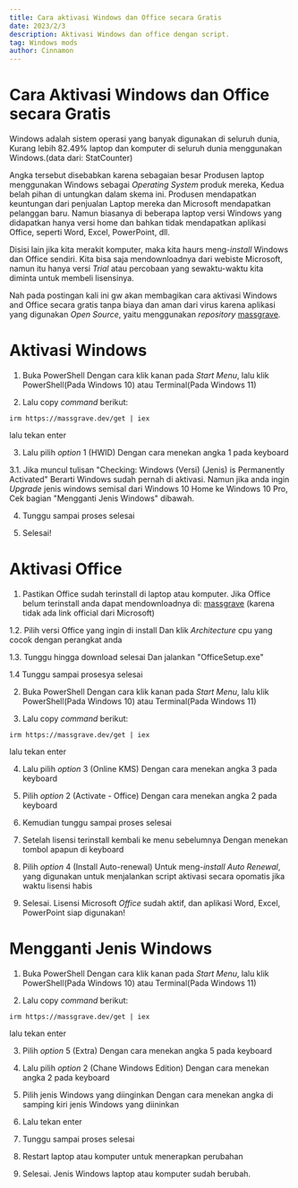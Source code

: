 ```yaml
---
title: Cara aktivasi Windows dan Office secara Gratis
date: 2023/2/3
description: Aktivasi Windows dan office dengan script.
tag: Windows mods
author: Cinnamon
---
```


# Cara Aktivasi Windows dan Office secara Gratis

Windows adalah sistem operasi yang banyak digunakan di seluruh dunia, Kurang lebih 82.49% laptop dan komputer di seluruh dunia menggunakan Windows.(data dari: StatCounter)

Angka tersebut disebabkan karena sebagaian besar Produsen laptop menggunakan Windows sebagai _Operating System_ produk mereka, Kedua belah pihan di untungkan dalam skema ini. Produsen mendapatkan keuntungan dari penjualan Laptop mereka dan Microsoft mendapatkan pelanggan baru. Namun biasanya di beberapa laptop versi Windows yang didapatkan hanya versi home dan bahkan tidak mendapatkan aplikasi Office, seperti Word, Excel, PowerPoint, dll. 

Disisi lain jika kita merakit komputer, maka kita haurs meng-_install_ Windows dan Office sendiri. Kita bisa saja mendownloadnya dari webiste Microsoft, namun itu hanya versi _Trial_ atau percobaan yang sewaktu-waktu kita diminta untuk membeli lisensinya.

Nah pada postingan kali ini gw akan membagikan cara aktivasi Windows and Office secara gratis tanpa biaya dan aman dari virus karena aplikasi yang digunakan _Open Source_, yaitu menggunakan _repository_ [massgrave](https://massgrave.dev/index.html).


# Aktivasi Windows 

1. Buka PowerShell 
Dengan cara klik kanan pada _Start Menu_, lalu klik PowerShell(Pada Windows 10) atau Terminal(Pada Windows 11)


2. Lalu copy _command_ berikut:
```
irm https://massgrave.dev/get | iex
```
lalu tekan enter

3. Lalu pilih _option_ 1 (HWID)
Dengan cara menekan angka 1 pada keyboard

3.1. Jika muncul tulisan "Checking: Windows (Versi) (Jenis) is Permanently Activated"
Berarti Windows sudah pernah di aktivasi. Namun jika anda ingin _Upgrade_ jenis windows semisal dari Windows 10 Home ke Windows 10 Pro, Cek bagian "Mengganti Jenis Windows" dibawah.

4. Tunggu sampai proses selesai

5. Selesai!


# Aktivasi Office

1. Pastikan Office sudah terinstall di laptop atau komputer.
Jika Office belum terinstall anda dapat mendownloadnya di:
[massgrave](https://massgrave.dev/office_c2r_links.html)
(karena tidak ada link official dari Microsoft)

1.2. Pilih versi Office yang ingin di install
Dan klik _Architecture_ cpu yang cocok dengan perangkat anda

1.3. Tunggu hingga download selesai
Dan jalankan "OfficeSetup.exe"

1.4  Tunggu sampai prosesya selesai

2. Buka PowerShell 
Dengan cara klik kanan pada _Start Menu_, lalu klik PowerShell(Pada Windows 10) atau Terminal(Pada Windows 11)

3. Lalu copy _command_ berikut:
```
irm https://massgrave.dev/get | iex
```
lalu tekan enter

4. Lalu pilih _option_ 3 (Online KMS)
Dengan cara menekan angka 3 pada keyboard

5. Pilih _option_ 2 (Activate - Office)
Dengan cara menekan angka 2 pada keyboard

6. Kemudian tunggu sampai proses selesai

7. Setelah lisensi terinstall kembali ke menu sebelumnya
Dengan menekan tombol apapun di keyboard

8. Pilih _option_ 4 (Install Auto-renewal) 
Untuk meng-_install Auto Renewal_, yang digunakan untuk menjalankan script aktivasi secara opomatis jika waktu lisensi habis

9. Selesai. Lisensi Microsoft _Office_ sudah aktif, dan aplikasi Word, Excel, PowerPoint siap digunakan!

# Mengganti Jenis Windows

1. Buka PowerShell 
Dengan cara klik kanan pada _Start Menu_, lalu klik PowerShell(Pada Windows 10) atau Terminal(Pada Windows 11)


2. Lalu copy _command_ berikut:
```
irm https://massgrave.dev/get | iex
```
lalu tekan enter

3. Pilih _option_ 5 (Extra)
Dengan cara menekan angka 5 pada keyboard

4. Lalu pilih _option_ 2 (Chane Windows Edition)
Dengan cara menekan angka 2 pada keyboard

5. Pilih jenis Windows yang diinginkan
Dengan cara menekan angka di samping kiri jenis Windows yang diininkan

6. Lalu tekan enter

7. Tunggu sampai proses selesai

8. Restart laptop atau komputer untuk menerapkan perubahan

9. Selesai. Jenis Windows laptop atau komputer sudah berubah.

